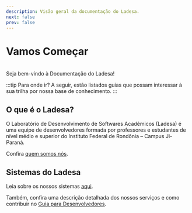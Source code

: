 ```yaml
---
description: Visão geral da documentação do Ladesa.
next: false
prev: false
---
```


<script setup lang="ts">
import LinkCard from "../../components/LinkCard.vue";
</script>

# Vamos Começar
<br/>
Seja bem-vindo à Documentação do Ladesa!

:::tip Para onde ir?
A seguir, estão listados guias que possam interessar à sua trilha por nossa base de conhecimento.
:::

<!-- :::tip Bem-vindo!
Seja bem-vindo à Documentação do Ladesa.
:::-->

<div>
  <LinkCard
    title="Guia para Usuários"
    description="Navegue pela documentação destinada aos utilizadores do sistema."
    href="/user-guides/introduction"
  />
  
  <LinkCard
    title="Guia para Desenvolvedores"
    description="Navegue pela documentação destinada aos desenvolvedores do sistema."
    href="/developers"
  />
</div>


## O que é o Ladesa?

O Laboratório de Desenvolvimento de Softwares Acadêmicos (Ladesa) é uma equipe de desenvolvedores formada por professores e estudantes de nível médio e superior do Instituto Federal de Rondônia – Campus Ji-Paraná.

<!-- Somos participantes do projeto de ensino criado pelo professor Danilo Escudero. -->

Confira [quem somos nós](../about/team.md).

## Sistemas do Ladesa

Leia sobre os nossos sistemas [aqui](./systems.md).

Também, confira uma descrição detalhada dos nossos serviços e como contribuir no [Guia para Desenvolvedores](../developers/).